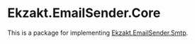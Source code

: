 ﻿# Ekzakt.EmailSender.Core
This is a package for implementing [Ekzakt.EmailSender.Smtp](https://github.com/Ekzakt/Ekzakt/tree/master/Ekzakt.EmailSender.Smtp).

